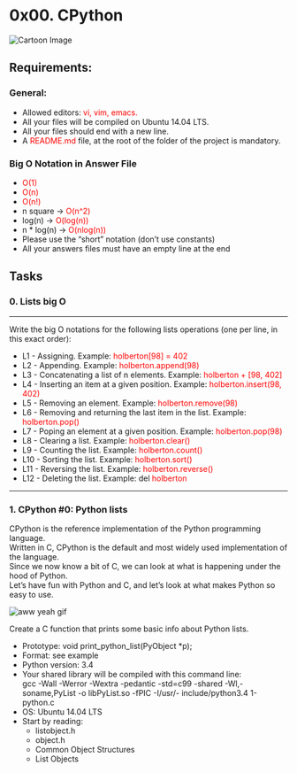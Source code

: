 # 0x00. CPython

![Cartoon Image](https://s3.amazonaws.com/intranet-projects-files/holbertonschool-low_level_programming/277/3052.jpg)

## Requirements:

### General:

- Allowed editors: <font color="red">vi, vim, emacs.</font> <br>
- All your files will be compiled on Ubuntu 14.04 LTS. <br>
- All your files should end with a new line. <br>
- A <font color="red">README.md</font> file, at the root of the folder of the project is mandatory. <br>

### Big O Notation in Answer File

- <font color="red">O(1)</font>
- <font color="red">O(n)</font>
- <font color="red">O(n!)</font>
- n square -> <font color="red">O(n^2)</font>
- log(n) -> <font color="red">O(log(n))</font>
- n * log(n) -> <font color="red">O(nlog(n))</font>
- Please use the “short” notation (don’t use constants)
- All your answers files must have an empty line at the end

## Tasks

### 0. Lists big O

---

Write the big O notations for the following lists operations (one per line, in this exact order):

- L1 - Assigning. Example: <font color="red">holberton[98] = 402</font>
- L2 - Appending. Example: <font color="red">holberton.append(98)</font>
- L3 - Concatenating a list of n elements. Example: <font color="red">holberton + [98, 402]</font>
- L4 - Inserting an item at a given position. Example: <font color="red">holberton.insert(98, 402)</font>
- L5 - Removing an element. Example: <font color="red">holberton.remove(98)</font>
- L6 - Removing and returning the last item in the list. Example: <font color="red">holberton.pop()</font>
- L7 - Poping an element at a given position. Example: <font color="red">holberton.pop(98)</font>
- L8 - Clearing a list. Example: <font color="red">holberton.clear()</font>
- L9 - Counting the list. Example: <font color="red">holberton.count()</font>
- L10 - Sorting the list. Example: <font color="red">holberton.sort()</font>
- L11 - Reversing the list. Example: <font color="red">holberton.reverse()</font>
- L12 - Deleting the list. Example: del <font color="red">holberton</font>

---

### 1. CPython #0: Python lists

CPython is the reference implementation of the Python programming language. <br>
Written in C, CPython is the default and most widely used implementation of the language. <br>
Since we now know a bit of C, we can look at what is happening under the hood of Python. <br>
Let’s have fun with Python and C, and let’s look at what makes Python so easy to use. <br>

![aww yeah gif](https://s3.amazonaws.com/intranet-projects-files/holbertonschool-higher-level_programming+/241/giphy-3.gif)

Create a C function that prints some basic info about Python lists.

- Prototype: void print_python_list(PyObject *p);
- Format: see example
- Python version: 3.4
- Your shared library will be compiled with this command line: <br>
gcc -Wall -Werror -Wextra -pedantic -std=c99 -shared -Wl,-soname,PyList -o libPyList.so -fPIC -I/usr/- include/python3.4 1-python.c
- OS: Ubuntu 14.04 LTS
- Start by reading: 
	- listobject.h
	- object.h
	- Common Object Structures
	- List Objects